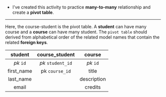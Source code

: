 - I've created this activity to practice **many-to-many** relationship and create a **pivot table**.

---

Here, the course-student is the pivot table. A **student** can have many course and a **course** 
can have many student. The `pivot table` should derived from alphabetical order of the related model names that contain the related **foreign keys**. 



|  student   |  course_student   |   course    |
|:----------:|:-----------------:|:-----------:|
| _pk_ `id`  | _pk_ `student_id` |  _pk_ `id`  |
| first_name |  pk `course_id`   |    title    |
| last_name  |                   | description |
|   email    |                   |   credits   |
